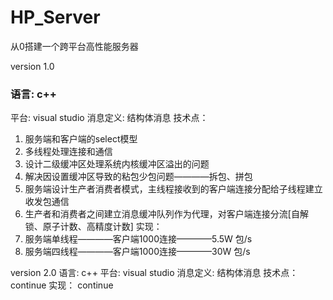 # HP_Server
从0搭建一个跨平台高性能服务器

version 1.0
### 语言: c++
平台: visual studio
消息定义: 结构体消息
技术点：
1. 服务端和客户端的select模型
2. 多线程处理连接和通信
3. 设计二级缓冲区处理系统内核缓冲区溢出的问题
4. 解决因设置缓冲区导致的粘包少包问题————拆包、拼包
5. 服务端设计生产者消费者模式，主线程接收到的客户端连接分配给子线程建立收发包通信
6. 生产者和消费者之间建立消息缓冲队列作为代理，对客户端连接分流[自解锁、原子计数、高精度计数]
实现：
1. 服务端单线程————客户端1000连接————5.5W 包/s
2. 服务端四线程————客户端1000连接————30W  包/s

version 2.0
语言: c++
平台: visual studio
消息定义: 结构体消息
技术点：
continue
实现：
continue
